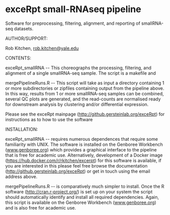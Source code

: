 exceRpt small-RNAseq pipeline
====================

Software for preprocessing, filtering, alignment, and reporting of smallRNA-seq datasets.


AUTHOR/SUPPORT:

Rob Kitchen, rob.kitchen@yale.edu



CONTENTS:

exceRpt_smallRNA -- This choreographs the processing, filtering, and alignment of a single smallRNA-seq sample. The script is a makefile and 

mergePipelineRuns.R -- This script will take as input a directory containing 1 or more subdirectories or zipfiles containing output from the pipeline above. In this way, results from 1 or more smallRNA-seq samples can be combined, several QC plots are generated, and the read-counts are normalised ready for downstream analysis by clustering and/or differential expression.

Please see the exceRpt mainpage (http://github.gersteinlab.org/exceRpt) for instructions as to how to use the software


INSTALLATION:

exceRpt_smallRNA -- requires numerous dependences that require some familiarity with UNIX.  The software is installed on the Genboree Workbench (www.genboree.org) which provides a graphical interface to the pipeline that is free for academic use.  Alternatively, development of a Docker image (https://hub.docker.com/r/rkitchen/excerpt) for this software is available, if you are interested in this please feel free browse the documentation (http://github.gersteinlab.org/exceRpt) or get in touch using the email address above.

mergePipelineRuns.R -- is comparatively much simpler to install.  Once the R software (http://cran.r-project.org/) is set up on your system the script should automatically identify and install all required dependencies.  Again, this script is available on the Genboree Workbench (www.genboree.org) and is also free for academic use.
